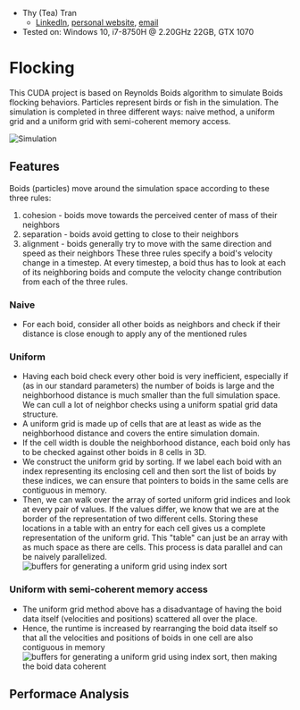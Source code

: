 * Thy (Tea) Tran 
  * [LinkedIn](https://www.linkedin.com/in/thy-tran-97a30b148/), [personal website](https://tatran5.github.io/), [email](thytran316@outlook.com)
* Tested on: Windows 10, i7-8750H @ 2.20GHz 22GB, GTX 1070

# Flocking
This CUDA project is based on Reynolds Boids algorithm to simulate Boids flocking behaviors. Particles represent birds or fish in the simulation. The simulation is completed in three different ways: naive method, a uniform grid and a uniform grid with semi-coherent memory access.

![Simulation](images/simulation.gif)

## Features 
Boids (particles) move around the simulation space according to these three rules:
1. cohesion - boids move towards the perceived center of mass of their neighbors
2. separation - boids avoid getting to close to their neighbors
3. alignment - boids generally try to move with the same direction and speed as
their neighbors
These three rules specify a boid's velocity change in a timestep.
At every timestep, a boid thus has to look at each of its neighboring boids
and compute the velocity change contribution from each of the three rules.

### Naive
* For each boid, consider all other boids as neighbors and check if their distance is close enough to apply any of the mentioned rules

### Uniform 
* Having each boid check every other boid is very inefficient, especially if (as in our standard parameters) the number of boids is large and the neighborhood distance is much smaller than the full simulation space. We can cull a lot of neighbor checks using a uniform spatial grid data structure.
* A uniform grid is made up of cells that are at least as wide as the neighborhood
distance and covers the entire simulation domain.
* If the cell width is double the neighborhood distance, each boid only has to be
checked against other boids in 8 cells in 3D.
* We construct the uniform grid by sorting. If we label each boid
with an index representing its enclosing cell and then sort the list of
boids by these indices, we can ensure that pointers to boids in the same cells
are contiguous in memory.
* Then, we can walk over the array of sorted uniform grid indices and look at
every pair of values. If the values differ, we know that we are at the border
of the representation of two different cells. Storing these locations in a table
with an entry for each cell gives us a complete representation of the uniform
grid. This "table" can just be an array with as much space as there are cells.
This process is data parallel and can be naively parallelized.
![buffers for generating a uniform grid using index sort](images/Boids%20Ugrids%20buffers%20naive.png)

### Uniform with semi-coherent memory access
* The uniform grid method above has a disadvantage of having the boid data itself (velocities and positions) scattered all over the place.
* Hence, the runtime is increased by rearranging the boid data itself so that all the velocities and positions of boids in one cell are also contiguous in memory
![buffers for generating a uniform grid using index sort, then making the boid data coherent](images/Boids%20Ugrids%20buffers%20data%20coherent.png)

## Performace Analysis